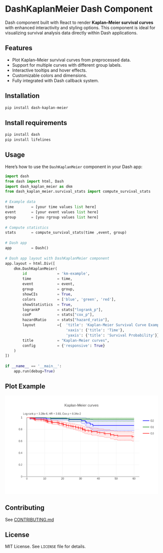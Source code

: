 # DashKaplanMeier Dash Component

Dash component built with React to render **Kaplan–Meier survival curves** with enhanced interactivity and styling options. This component is ideal for visualizing survival analysis data directly within Dash applications.

## Features

- Plot Kaplan–Meier survival curves from preprocessed data.
- Support for multiple curves with different group labels.
- Interactive tooltips and hover effects.
- Customizable colors and dimensions.
- Fully integrated with Dash callback system.

## Installation

```bash
pip install dash-kaplan-meier
````

## Install requirements

```bash
pip install dash
pip install lifelines
```

## Usage

Here’s how to use the `DashKaplanMeier` component in your Dash app:

```python
import dash
from dash import html, Dash
import dash_kaplan_meier as dkm
from dash_kaplan_meier.survival_stats import compute_survival_stats

# Example data
time        = [your time values list here]
event       = [your event values list here]
group       = [you rgroup values list here]

# Compute statistics
stats       = compute_survival_stats(time ,event, group)

# Dash app
app         = Dash()

# Dash app layout with DashKaplanMeier component
app.layout = html.Div([
    dkm.DashKaplanMeier(
        id              = 'km-example',
        time            = time,
        event           = event,
        group           = group,
        showCIs         = True,
        colors          = ['blue', 'green', 'red'],
        showStatistics  = True,
        logrankP        = stats["logrank_p"],
        coxP            = stats["cox_p"],
        hazardRatio     = stats["hazard_ratio"],
        layout          ={  'title': 'Kaplan-Meier Survival Curve Example',
                            'xaxis': {'title': 'Time'},
                            'yaxis': {'title': 'Survival Probability'}},
        title           = "Kaplan-Meier curves",
        config          = {'responsive': True}
    )
])

if __name__ == '__main__':
    app.run(debug=True)

```

## Plot Example

![Survival Example](https://github.com/XLlobet/dash-kaplan-meier/blob/main/survival.png?raw=true)

## Contributing

See [CONTRIBUTING.md](./dash_kaplan_meier/CONTRIBUTING.md)

## License

MIT License. See `LICENSE` file for details.